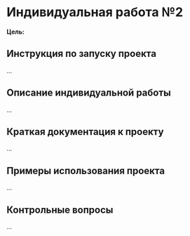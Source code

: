 # Индивидуальная работа №2
**Цель:** 

## Инструкция по запуску проекта
...

## Описание индивидуальной работы
...

## Краткая документация к проекту
...

## Примеры использования проекта
...

## Контрольные вопросы
...
